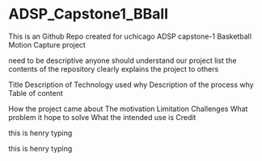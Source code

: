 # ADSP_Capstone1_BBall
This is an Github Repo created for uchicago ADSP capstone-1 Basketball Motion Capture project


need to be descriptive
  anyone should understand our project
list the contents of the repository
clearly explains the project to others

Title
Description of Technology used
  why
Description of the process
  why
Table of content

How the project came about
The motivation
Limitation
Challenges
What problem it hope to solve
What the intended use is
Credit

this is henry typing

this is henry typing
